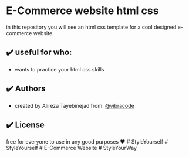 # E-Commerce website html css

in this repository you will see an html css template for a cool designed e-commerce website.

## :heavy_check_mark: useful for who:

-   wants to practice your html css skills

## :heavy_check_mark: Authors

-   created by Alireza Tayebinejad from: [@vibracode](https://www.github.com/octokatherine)

## :heavy_check_mark: License

free for everyone to use in any good purposes :heart:
#   S t y l e Y o u r s e l f  
 #   S t y l e Y o u r s e l f  
 #   E - C o m m e r c e   W e b s i t e  
 #   S t y l e Y o u r W a y  
 